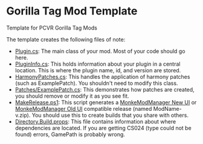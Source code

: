 # Gorilla Tag Mod Template

Template for PCVR Gorilla Tag Mods


The template creates the following files of note:
* [Plugin.cs](GorillaTagModTemplateProject/Plugin.cs): The main class of your mod. Most of your code should go here.
* [PluginInfo.cs](GorillaTagModTemplateProject/PluginInfo.cs): This holds information about your plugin in a central location. This is where the plugin name, id, and version are stored.
* [HarmonyPatches.cs](GorillaTagModTemplateProject/HarmonyPatches.cs): This handles the application of harmony patches (such as ExamplePatch). You shouldn't need to modify this class.
* [Patches/ExamplePatch.cs](GorillaTagModTemplateProject/Patches/ExamplePatch.cs): This demonstrates how patches are created, you should remove or modify it as you see fit.
* [MakeRelease.ps1](GorillaTagModTemplateProject/MakeRelease.ps1): This script generates a [MonkeModManager New UI](https://github.com/The-Graze/MonkeModManager) or [MonkeModManager Old UI](https://github.com/NgbatzYT/MonkeModManager) compatible release (named ModName-v.zip). You should use this to create builds that you share with others.
* [Directory.Build.props](GorillaTagModTemplateProject\Directory.Build.props): This file contains information about where dependencies are located. If you are getting CS024 (type could not be found) errors, GamePath is probably wrong. 
